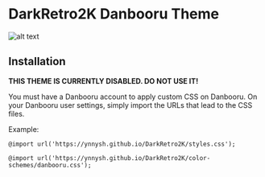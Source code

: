 # DarkRetro2K Danbooru Theme
![alt text](https://raw.githubusercontent.com/ynnysh/DarkRetro2K/main/img_previews/aibooru.avif)

## Installation
**THIS THEME IS CURRENTLY DISABLED. DO NOT USE IT!**

You must have a Danbooru account to apply custom CSS on Danbooru.
On your Danbooru user settings, simply import the URLs that lead to the CSS files.

Example:

`@import url('https://ynnysh.github.io/DarkRetro2K/styles.css');`

`@import url('https://ynnysh.github.io/DarkRetro2K/color-schemes/danbooru.css');`
